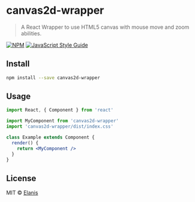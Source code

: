 # canvas2d-wrapper

> A React Wrapper to use HTML5 canvas with mouse move and zoom abilities.

[![NPM](https://img.shields.io/npm/v/canvas2d-wrapper.svg)](https://www.npmjs.com/package/canvas2d-wrapper) [![JavaScript Style Guide](https://img.shields.io/badge/code_style-standard-brightgreen.svg)](https://standardjs.com)

## Install

```bash
npm install --save canvas2d-wrapper
```

## Usage

```jsx
import React, { Component } from 'react'

import MyComponent from 'canvas2d-wrapper'
import 'canvas2d-wrapper/dist/index.css'

class Example extends Component {
  render() {
    return <MyComponent />
  }
}
```

## License

MIT © [Elanis](https://github.com/Elanis)
